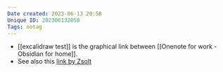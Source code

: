 ```yaml
---
Date created: 2023-06-13 20:58
Unique ID: 202306132058
Tags: notag
---
```

- [[excalidraw test]] is the graphical link between [[Onenote for work - Obsidian for home]].
- See also this [link by Zsolt](https://github.com/excalidraw/excalidraw/discussions/4969)